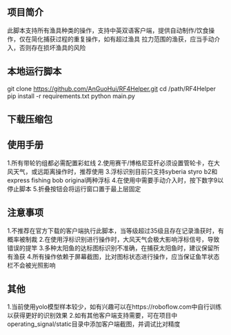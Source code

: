 ## 项目简介
此脚本支持所有渔具种类的操作，支持中英双语客户端，提供自动制作/饮食操作，仅在简化捕获过程的重复操作，如有超过渔具
拉力范围的渔获，应当手动介入，否则存在损坏渔具的风险
## 本地运行脚本
git clone https://github.com/AnGuoHui/RF4Helper.git
cd /path/RF4Helper
pip install -r requirements.txt
python main.py
## 下载压缩包

## 使用手册
1.所有带轮钓组都必需配置彩虹线
2.使用赛干/博格尼亚杆必须设置管轮卡，在大风天气，或远距离操作时，推荐使用
3.浮标识别目前只支持syberia styro b2和express fishing bob original两种浮标
4.在使用中需要手动介入时，按下数字9以停止脚本
5.折叠按钮会将运行窗口置于最上层固定
## 注意事项
1.不推荐在官方下载的客户端执行此脚本，当等级超过35级且存在记录渔获时，有概率被制裁
2.在使用浮标识别进行操作时，大风天气会极大影响浮标信号，导致错误的提竿
3.多种太阳鱼的达标图标识别不准确，在捕获太阳鱼时，建议保留所有渔获
4.所有操作依赖于屏幕截图，比对图标状态进行操作，应当保证鱼竿状态栏不会被光照影响
## 其他
1.当前使用yolo模型样本较少，如有兴趣可以在https://roboflow.com中自行训练以获得更好的识别效果
2.如有其他客户端支持需要，可在项目中operating_signal/static目录中添加客户端截图，并调试比对精度
